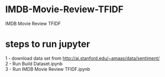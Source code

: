 # IMDB-Movie-Review-TFIDF
IMDB Movie Review TFIDF
<br>
# steps to run jupyter <br>
1 - download data set from  http://ai.stanford.edu/~amaas/data/sentiment/ <br>
2 - Run Build Dataset.ipynb	<br>
3 - Run IMDB Movie Review TFIDF.ipynb	<br>

